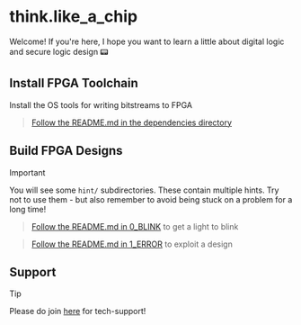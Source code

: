 # think.like_a_chip

Welcome! If you're here, I hope you want to learn a little about digital logic and secure logic design 📟

## Install FPGA Toolchain

Install the OS tools for writing bitstreams to FPGA

> [Follow the README.md in the dependencies directory](./DEPS/)

## Build FPGA Designs

> [!IMPORTANT]
> You will see some `hint/` subdirectories. These contain multiple hints. Try not to use them - but also remember to avoid being stuck on a problem for a long time!

> [Follow the README.md in 0_BLINK](./0_BLINK/) to get a light to blink

> [Follow the README.md in 1_ERROR](./1_ERROR/) to exploit a design

## Support

> [!TIP]
> Please do join [here](https://discord.gg/8AbRrbnU5W) for tech-support!

